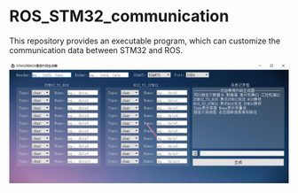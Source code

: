 # ROS_STM32_communication
This repository provides an executable program, which can customize the communication data between STM32 and ROS. 



![](./images/display.png)